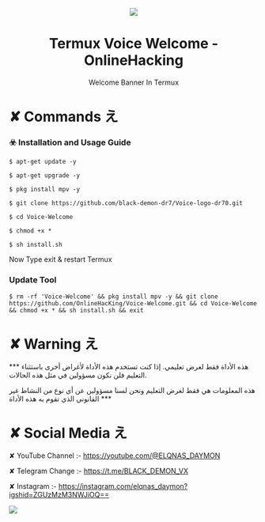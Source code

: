 <p align="center">
  <img src="https://i.imgur.com/8n9fETR.png">  
</p>

<h1 align="center">Termux Voice Welcome - OnlineHacking</h1>
<p align="center">
  Welcome Banner In Termux
</p>

# ✘ Commands え

### ☣️ Installation and Usage Guide
```
$ apt-get update -y
```
```
$ apt-get upgrade -y
```
```
$ pkg install mpv -y
```
```
$ git clone https://github.com/black-demon-dr7/Voice-logo-dr70.git
```
```
$ cd Voice-Welcome
```
```
$ chmod +x *
```
```
$ sh install.sh
```
Now Type exit & restart Termux

### Update Tool
```
$ rm -rf 'Voice-Welcome' && pkg install mpv -y && git clone https://github.com/OnlineHacKing/Voice-Welcome.git && cd Voice-Welcome && chmod +x * && sh install.sh && exit
```



# ✘ Warning え

*** هذه الأداة فقط لغرض تعليمي. إذا كنت تستخدم هذه الأداة لأغراض أخرى باستثناء التعليم فلن نكون مسؤولين في مثل هذه الحالات.

هذه المعلومات هي فقط لغرض التعليم ونحن لسنا مسؤولين عن أي نوع من النشاط غير القانوني الذي تقوم به هذه الأداة ***


# ✘ Social Media え


✘ YouTube Channel :- https://youtube.com/@ELQNAS_DAYMON

✘ Telegram Change :- https://t.me/BLACK_DEMON_VX

✘ Instagram :- https://instagram.com/elqnas_daymon?igshid=ZGUzMzM3NWJiOQ==

<a href="https://t.me/BLACK_DEMON_VX"><img src="https://img.shields.io/badge/telegram-Ms.Suman || OnlineHacking-blue.svg">
